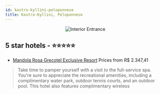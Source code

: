 ```yaml
---
id: kastro-kyllini-peloponnese
title: Kastro-Kyllini, Peloponnese
---
```


<center><img src="https://i.travelapi.com/hotels/2000000/1380000/1376400/1376368/3dda3669_z.jpg" alt="Interior Entrance" /></center>


##  5 star hotels - ⭐️⭐️⭐️⭐️⭐️

-    [Mandola Rosa Grecotel Exclusive Resort](https://us.hurb.com/hotels/kastro-kyllini/mandola-rosa-grecotel-exclusive-resort-JNP-JP794525?cmp=18055) Prices from R$ 2.347,41
   > Take time to pamper yourself with a visit to the full-service spa. You're sure to appreciate the recreational amenities, including a complimentary water park, outdoor tennis courts, and an outdoor pool. This hotel also features complimentary wireless
